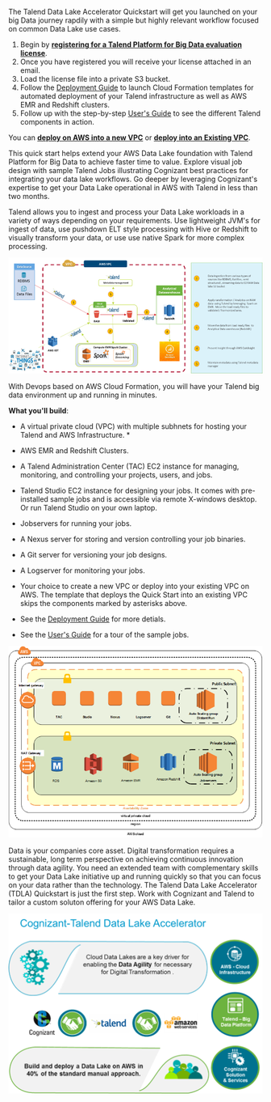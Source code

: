The Talend Data Lake Accelerator Quickstart will get you launched on your big Data journey rapdily with a simple but highly relevant workflow focused on common Data Lake use cases.

1. Begin by **[registering for a Talend Platform for Big Data evaluation license](https://info.talend.com/trial-talend-aws-quickstart.html)**.  
2. Once you have registered you will receive your license attached in an email.
3. Load the license file into a private S3 bucket.
3. Follow the [Deployment Guide](https://s3.amazonaws.com/docs.quickstart.talend/Out+of+the+Box+Datalake+-+Deployment+Guide.pdf) to launch Cloud Formation templates for automated deployment of your Talend infrastructure as well as AWS EMR and Redshift clusters.
4. Follow up with the step-by-step [User's Guide](https://s3.amazonaws.com/docs.quickstart.talend/Out+of+the+Box+Data+Lake+-+User+Guide.pdf) to see the different Talend components in action.

You can **[deploy on AWS into a new VPC](https://console.aws.amazon.com/cloudformation/home?region=us-east-1#/stacks/new?templateURL=https://s3.amazonaws.com/oodle.app.talend/templates/oodle-master.template)** or **[deploy into an Existing VPC](https://console.aws.amazon.com/cloudformation/home?region=us-east-1#/stacks/new?templateURL=https://s3.amazonaws.com/oodle.app.talend/templates/oodle.template)**.

This quick start helps extend your AWS Data Lake foundation with Talend Platform for Big Data to achieve faster time to value.  Explore visual job design with sample Talend Jobs illustrating Cognizant best practices for integrating your data lake workflows.  Go deeper by leveraging Cognizant's expertise to get your Data Lake operational in AWS with Talend in less than two months.

Talend allows you to ingest and process your Data Lake workloads in a variety of ways depending on your requirements.  Use lightweight JVM's for ingest of data, use pushdown ELT style processing with Hive or Redshift to visually transform your data, or use use native Spark for more complex processing.

![Talend Quickstart Workflow](talend-quickstart-workflow.png)

With Devops based on AWS Cloud Formation, you will have your Talend big data environment up and running in minutes.

**What you'll build**:

* A virtual private cloud (VPC) with multiple subhnets for hosting your Talend and AWS Infrastructure. *

* AWS EMR and Redshift Clusters.

* A Talend Administration Center (TAC) EC2 instance for managing, monitoring, and controlling your projects, users, and jobs.

* Talend Studio EC2 instance for designing your jobs.  It comes with pre-installed sample jobs and is accessible via remote X-windows desktop.  Or run Talend Studio on your own laptop.

* Jobservers for running your jobs.

* A Nexus server for storing and version controlling your job binaries.

* A Git server for versioning your job designs.

* A Logserver for monitoring your jobs.

* Your choice to create a new VPC or deploy into your existing VPC on AWS. The template that deploys the Quick Start into an existing VPC skips the components marked by asterisks above.

* See the [Deployment Guide](https://s3.amazonaws.com/docs.quickstart.talend/Out+of+the+Box+Datalake+-+Deployment+Guide.pdf) for more detials.

* See the [User's Guide](https://s3.amazonaws.com/docs.quickstart.talend/Out+of+the+Box+Data+Lake+-+User+Guide.pdf) for a tour of the sample jobs.

![Talend Quickstart Architecture](talend-quickstart-architecture.png)

Data is your companies core asset.  Digital transformation requires a sustainable, long term perspective on achieving continuous innovation through data agility.  You need an extended team with complementary skills to get your Data Lake initiative up and running quickly so that you can focus on your data rather than the technology.  The Talend Data Lake Accelerator (TDLA) Quickstart is just the first step.  Work with Cognizant and Talend to tailor a custom soluton offering for your AWS Data Lake.

![Data Agility](data-agility.png)
